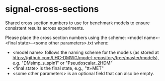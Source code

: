 # signal-cross-sections

Shared cross section numbers to use for benchmark models to ensure consistent results across experiments.

Please place the cross section numbers using the scheme:
  \<model name\>-\<final state\>-\<some other parameters\>.txt
where:
  - \<model name\> follows the naming scheme for the models (as stored at https://github.com/LHC-DMWG/model-repository/tree/master/models), e.g. "DMsimp_s_spin1" or "Pseudoscalar_2HDM"
  - \<final state\> is the final state, e.g., "tt+MET"
  - \<some other parameters\> is an optional field that can also be empty.


